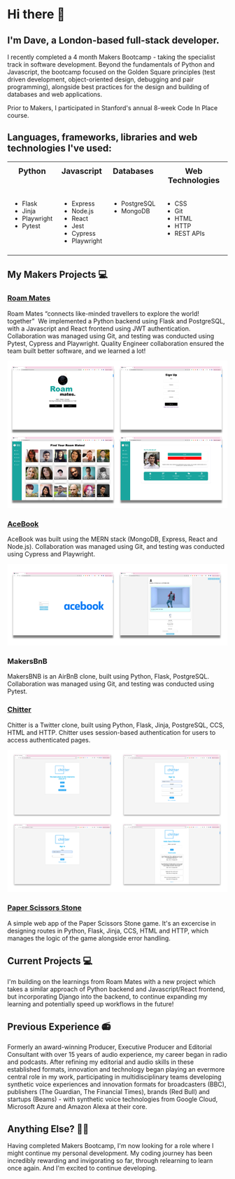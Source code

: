 # Hi there 👋 

## I'm Dave, a London-based full-stack developer. 
I recently completed a 4 month Makers Bootcamp - taking the specialist track in software development. Beyond the fundamentals of Python and Javascript, the bootcamp focused on the Golden Square principles (test driven development, object-oriented design, debugging and pair programming), alongside best practices for the design and building of databases and web applications.

Prior to Makers, I participated in Stanford's annual 8-week Code In Place course.

## Languages, frameworks, libraries and web technologies I've used: 

<div style="margin:auto; max-width:800px;">
  <table style="margin:auto; border-collapse: collapse; width:100%;">
<tr>
<td style="text-align:center; vertical-align:top; padding:10px; font-weight: bold; font-size:18px">Python</td>
<td style="text-align:center; vertical-align:top; padding:10px; font-weight: bold; font-size:18px">Javascript</td>
<td style="text-align:center; vertical-align:top; padding:10px; font-weight: bold; font-size:18px">Databases</td>
<td style="text-align:center; vertical-align:top; padding:10px; font-weight: bold; font-size:18px">Web Technologies</td>
</tr>

<tr>
<td style="text-align:left; vertical-align:top; padding:10px;">

- Flask
- Jinja
- Playwright
- Pytest

</td>
<td style="text-align:left; vertical-align:top; padding:10px;">

- Express
- Node.js
- React
- Jest
- Cypress
- Playwright

</td>
<td style="text-align:left; vertical-align:top; padding:10px;">

- PostgreSQL
- MongoDB

</td>
<td style="text-align:left; vertical-align:top; padding:10px;">

- CSS
- Git
- HTML
- HTTP
- REST APIs


</td>
</tr>
  </table>
</div>

## My Makers Projects 💻
### [Roam Mates](https://github.com/SoundMotives/RoamMates)
Roam Mates “connects like-minded travellers to explore the world! together”  We implemented a Python backend using Flask and PostgreSQL, with a Javascript and React frontend using JWT authentication. Collaboration was managed using Git, and testing was conducted using Pytest, Cypress and Playwright. Quality Engineer collaboration ensured the team built better software, and we learned a lot!

![Screenshots from Roam Mates](assets/RoamMates_compilation.png)

### [AceBook](https://github.com/SoundMotives/AceBook)
AceBook was built using the MERN stack (MongoDB, Express, React and Node.js). Collaboration was managed using Git, and testing was conducted using Cypress and Playwright. 

![Screenshots from Acebook](assets/Acebook_compilation.png)

### MakersBnB
MakersBNB is an AirBnB clone, built using Python, Flask, PostgreSQL. Collaboration was managed using Git, and testing was conducted using Pytest.

### [Chitter](https://github.com/SoundMotives/Chitter)
Chitter is a Twitter clone, built using Python, Flask, Jinja, PostgreSQL, CCS, HTML and HTTP. Chitter uses session-based authentication for users to access authenticated pages. 

![Screenshots from Chitter](assets/Chitter_screengrabs.png)

### [Paper Scissors Stone](https://github.com/SoundMotives/PaperScissorsStone)
A simple web app of the Paper Scissors Stone game. It's an excercise in designing routes in Python, Flask, Jinja, CCS, HTML and HTTP, which manages the logic of the game alongside error handling. 



## Current Projects 💻
I'm building on the learnings from Roam Mates with a new project which takes a similar approach of Python backend and Javascript/React frontend, but incorporating Django into the backend, to continue expanding my learning and potentially speed up workflows in the future!  

## Previous Experience 📻
Formerly an award-winning Producer, Executive Producer and Editorial Consultant with over 15 years of audio experience, my career began in radio and podcasts. After refining my editorial and audio skills in these established formats, innovation and technology began playing an evermore central role in my work, participating in multidisciplinary teams developing synthetic voice experiences and innovation formats for broadcasters (BBC), publishers (The Guardian, The Financial Times), brands (Red Bull) and startups (Beams) - with synthetic voice technologies from Google Cloud, Microsoft Azure and Amazon Alexa at their core.

## Anything Else? 🙋‍♂️
Having completed Makers Bootcamp, I'm now looking for a role where I might continue my personal development. My coding journey has been incredibly rewarding and invigorating so far, through relearning to learn once again. And I'm excited to continue developing.  
